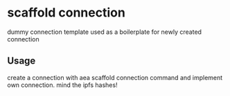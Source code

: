# scaffold connection
dummy connection template used as a boilerplate for newly created connection

## Usage
create a connection with aea scaffold connection command and implement own connection. mind the ipfs hashes!
